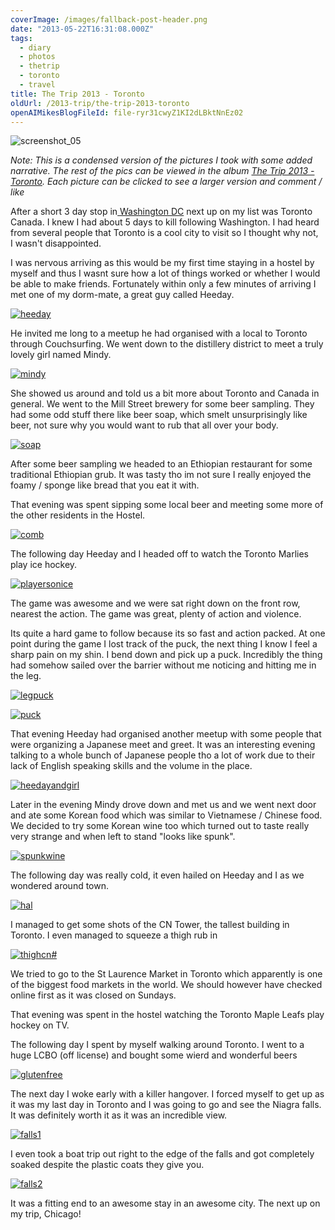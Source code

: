 ```yaml
---
coverImage: /images/fallback-post-header.png
date: "2013-05-22T16:31:08.000Z"
tags:
  - diary
  - photos
  - thetrip
  - toronto
  - travel
title: The Trip 2013 - Toronto
oldUrl: /2013-trip/the-trip-2013-toronto
openAIMikesBlogFileId: file-ryr31cwyZ1KI2dLBktNnEz02
---
```


![screenshot_05](https://www.mikecann.blog/wp-content/uploads/2013/05/screenshot_05.png)

_Note: This is a condensed version of the pictures I took with some added narrative. The rest of the pics can be viewed in the album [The Trip 2013 - Toronto](https://www.facebook.com/media/set/?set=a.10151648934686031.1073741831.593661030&type=1&l=8f6f5e5355). Each picture can be clicked to see a larger version and comment / like_

<!-- more -->

After a short 3 day stop in[ Washington DC](/posts/the-trip-2013-washington-dc/) next up on my list was Toronto Canada. I knew I had about 5 days to kill following Washington. I had heard from several people that Toronto is a cool city to visit so I thought why not, I wasn't disappointed.

I was nervous arriving as this would be my first time staying in a hostel by myself and thus I wasnt sure how a lot of things worked or whether I would be able to make friends. Fortunately within only a few minutes of arriving I met one of my dorm-mate, a great guy called Heeday.

[![heeday](https://www.mikecann.blog/wp-content/uploads/2013/05/heeday.jpg)](https://www.facebook.com/photo.php?fbid=10151648949771031&set=a.10151648934686031.1073741831.593661030&type=3&theater)

He invited me long to a meetup he had organised with a local to Toronto through Couchsurfing. We went down to the distillery district to meet a truly lovely girl named Mindy.

[![mindy](https://www.mikecann.blog/wp-content/uploads/2013/05/mindy.jpg)](https://www.facebook.com/photo.php?fbid=10151648954091031&set=a.10151648934686031.1073741831.593661030&type=3&theater)

She showed us around and told us a bit more about Toronto and Canada in general. We went to the Mill Street brewery for some beer sampling. They had some odd stuff there like beer soap, which smelt unsurprisingly like beer, not sure why you would want to rub that all over your body.

[![soap](https://www.mikecann.blog/wp-content/uploads/2013/05/soap.jpg)](https://www.facebook.com/photo.php?fbid=10151648939636031&set=a.10151648934686031.1073741831.593661030&type=3&theater)

After some beer sampling we headed to an Ethiopian restaurant for some traditional Ethiopian grub. It was tasty tho im not sure I really enjoyed the foamy / sponge like bread that you eat it with.

That evening was spent sipping some local beer and meeting some more of the other residents in the Hostel.

[![comb](https://www.mikecann.blog/wp-content/uploads/2013/05/comb.jpg)](https://www.facebook.com/photo.php?fbid=10151648941631031&set=a.10151648934686031.1073741831.593661030&type=3&theater)

The following day Heeday and I headed off to watch the Toronto Marlies play ice hockey.

[![playersonice](https://www.mikecann.blog/wp-content/uploads/2013/05/playersonice.jpg)](https://www.facebook.com/photo.php?fbid=10151648946861031&set=a.10151648934686031.1073741831.593661030&type=3&theater)

The game was awesome and we were sat right down on the front row, nearest the action. The game was great, plenty of action and violence.

Its quite a hard game to follow because its so fast and action packed. At one point during the game I lost track of the puck, the next thing I know I feel a sharp pain on my shin. I bend down and pick up a puck. Incredibly the thing had somehow sailed over the barrier without me noticing and hitting me in the leg.

[![legpuck](https://www.mikecann.blog/wp-content/uploads/2013/05/legpuck.jpg)](https://www.facebook.com/photo.php?fbid=10151648949146031&set=a.10151648934686031.1073741831.593661030&type=3&theater)

[![puck](https://www.mikecann.blog/wp-content/uploads/2013/05/puck.jpg)](https://www.facebook.com/photo.php?fbid=10151648951396031&set=a.10151648934686031.1073741831.593661030&type=3&theater)

That evening Heeday had organised another meetup with some people that were organizing a Japanese meet and greet. It was an interesting evening talking to a whole bunch of Japanese people tho a lot of work due to their lack of English speaking skills and the volume in the place.

[![heedayandgirl](https://www.mikecann.blog/wp-content/uploads/2013/05/heedayandgirl.jpg)](https://www.facebook.com/photo.php?fbid=10151648951816031&set=a.10151648934686031.1073741831.593661030&type=3&theater)

Later in the evening Mindy drove down and met us and we went next door and ate some Korean food which was similar to Vietnamese / Chinese food. We decided to try some Korean wine too which turned out to taste really very strange and when left to stand "looks like spunk".

[![spunkwine](https://www.mikecann.blog/wp-content/uploads/2013/05/spunkwine.jpg)](https://www.facebook.com/photo.php?fbid=10151648952331031&set=a.10151648934686031.1073741831.593661030&type=3&theater)

The following day was really cold, it even hailed on Heeday and I as we wondered around town.

[![hal](https://www.mikecann.blog/wp-content/uploads/2013/05/hal.jpg)](https://www.facebook.com/photo.php?fbid=10151648965281031&set=a.10151648934686031.1073741831.593661030&type=3&theater)

I managed to get some shots of the CN Tower, the tallest building in Toronto. I even managed to squeeze a thigh rub in

[![thighcn#](https://www.mikecann.blog/wp-content/uploads/2013/05/thighcn.jpg)](https://www.facebook.com/photo.php?fbid=10151648968876031&set=a.10151648934686031.1073741831.593661030&type=3&theater)

We tried to go to the St Laurence Market in Toronto which apparently is one of the biggest food markets in the world. We should however have checked online first as it was closed on Sundays.

That evening was spent in the hostel watching the Toronto Maple Leafs play hockey on TV.

The following day I spent by myself walking around Toronto. I went to a huge LCBO (off license) and bought some wierd and wonderful beers

[![glutenfree](https://www.mikecann.blog/wp-content/uploads/2013/05/glutenfree.jpg)](https://www.facebook.com/photo.php?fbid=10151649028356031&set=a.10151648934686031.1073741831.593661030&type=3&theater)

The next day I woke early with a killer hangover. I forced myself to get up as it was my last day in Toronto and I was going to go and see the Niagra falls. It was definitely worth it as it was an incredible view.

[![falls1](https://www.mikecann.blog/wp-content/uploads/2013/05/falls1.jpg)](https://www.facebook.com/photo.php?fbid=10151649035261031&set=a.10151648934686031.1073741831.593661030&type=3&theater)

I even took a boat trip out right to the edge of the falls and got completely soaked despite the plastic coats they give you.

[![falls2](https://www.mikecann.blog/wp-content/uploads/2013/05/falls2.jpg)](https://www.facebook.com/photo.php?fbid=10151649035106031&set=a.10151648934686031.1073741831.593661030&type=3&theater)

It was a fitting end to an awesome stay in an awesome city. The next up on my trip, Chicago!
